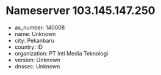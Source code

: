 # Nameserver 103.145.147.250

* as_number: 140008
* name: Unknown
* city: Pekanbaru
* country: ID
* organization: PT Inti Media Teknologi
* version: Unknown
* dnssec: Unknown
